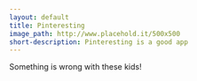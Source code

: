 ```yaml
---
layout: default
title: Pinteresting
image_path: http://www.placehold.it/500x500
short-description: Pinteresting is a good app
---
```


Something is wrong with these kids!

